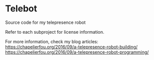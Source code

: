# Telebot
Source code for my telepresence robot

Refer to each subproject for license information.

For more information, check my blog articles:
https://chapelierfou.org/2016/09/a-telepresence-robot-building/
https://chapelierfou.org/2016/09/a-telepresence-robot-programming/
